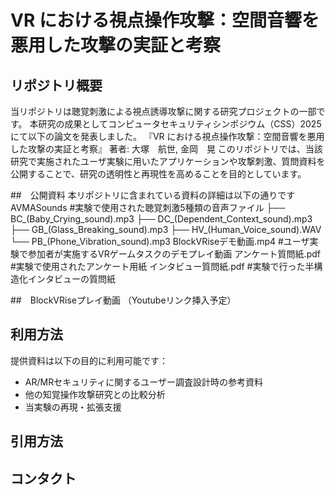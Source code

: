 # VR における視点操作攻撃：空間音響を悪用した攻撃の実証と考察

## リポジトリ概要
当リポジトリは聴覚刺激による視点誘導攻撃に関する研究プロジェクトの一部です。
本研究の成果としてコンピュータセキュリティシンポジウム（CSS）2025にて以下の論文を発表しました。
    『VR における視点操作攻撃：空間音響を悪用した攻撃の実証と考察』
    著者: 大塚　航世, 金岡　晃
このリポジトリでは、当該研究で実施されたユーザ実験に用いたアプリケーションや攻撃刺激、質問資料を公開することで、研究の透明性と再現性を高めることを目的としています。

##　公開資料
本リポジトリに含まれている資料の詳細は以下の通りです
    AVMASounds  #実験で使用された聴覚刺激5種類の音声ファイル
    ├── BC_(Baby_Crying_sound).mp3
    ├── DC_(Dependent_Context_sound).mp3
    ├── GB_(Glass_Breaking_sound).mp3
    ├── HV_(Human_Voice_sound).WAV
    └── PB_(Phone_Vibration_sound).mp3
    BlockVRiseデモ動画.mp4  #ユーザ実験で参加者が実施するVRゲームタスクのデモプレイ動画
    アンケート質問紙.pdf    #実験で使用されたアンケート用紙
    インタビュー質問紙.pdf  #実験で行った半構造化インタビューの質問紙


##　BlockVRiseプレイ動画
（Youtubeリンク挿入予定）

## 利用方法
提供資料は以下の目的に利用可能です：
- AR/MRセキュリティに関するユーザー調査設計時の参考資料
- 他の知覚操作攻撃研究との比較分析
- 当実験の再現・拡張支援

## 引用方法


## コンタクト
[大塚航世（東邦大学）]: 6524002o@st.toho-u.ac.jp  
[金岡晃（東邦大学）]: akira.kanaoka@is.sci.toho-u.ac.jp  

